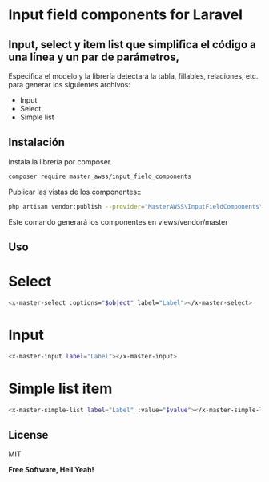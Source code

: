 # Input field components for Laravel
## Input, select y item list que simplifica el código a una línea y un par de parámetros,

Especifica el modelo y la librería detectará la tabla, fillables, relaciones, etc. para generar los siguientes archivos:

- Input
- Select
- Simple list 

## Instalación

Instala la librería por composer.

```sh
composer require master_awss/input_field_components
```

Publicar las vistas de los componentes::

```sh
php artisan vendor:publish --provider="MasterAWSS\InputFieldComponents\InputFieldComponentsServiceProvider"
```
Este comando generará los componentes en views/vendor/master

## Uso

# Select
```sh
<x-master-select :options="$object" label="Label"></x-master-select>
```
# Input
```sh
<x-master-input label="Label"></x-master-input>
```
# Simple list item
```sh
<x-master-simple-list label="Label" :value="$value"></x-master-simple-list>
```

## License

MIT

**Free Software, Hell Yeah!**

[//]: # (These are reference links used in the body of this note and get stripped out when the markdown processor does its job. There is no need to format nicely because it shouldn't be seen. Thanks SO - http://stackoverflow.com/questions/4823468/store-comments-in-markdown-syntax)

   [dill]: <https://github.com/joemccann/dillinger>
   [git-repo-url]: <https://github.com/joemccann/dillinger.git>
   [john gruber]: <http://daringfireball.net>
   [df1]: <http://daringfireball.net/projects/markdown/>
   [markdown-it]: <https://github.com/markdown-it/markdown-it>
   [Ace Editor]: <http://ace.ajax.org>
   [node.js]: <http://nodejs.org>
   [Twitter Bootstrap]: <http://twitter.github.com/bootstrap/>
   [jQuery]: <http://jquery.com>
   [@tjholowaychuk]: <http://twitter.com/tjholowaychuk>
   [express]: <http://expressjs.com>
   [AngularJS]: <http://angularjs.org>
   [Gulp]: <http://gulpjs.com>

   [PlDb]: <https://github.com/joemccann/dillinger/tree/master/plugins/dropbox/README.md>
   [PlGh]: <https://github.com/joemccann/dillinger/tree/master/plugins/github/README.md>
   [PlGd]: <https://github.com/joemccann/dillinger/tree/master/plugins/googledrive/README.md>
   [PlOd]: <https://github.com/joemccann/dillinger/tree/master/plugins/onedrive/README.md>
   [PlMe]: <https://github.com/joemccann/dillinger/tree/master/plugins/medium/README.md>
   [PlGa]: <https://github.com/RahulHP/dillinger/blob/master/plugins/googleanalytics/README.md>

